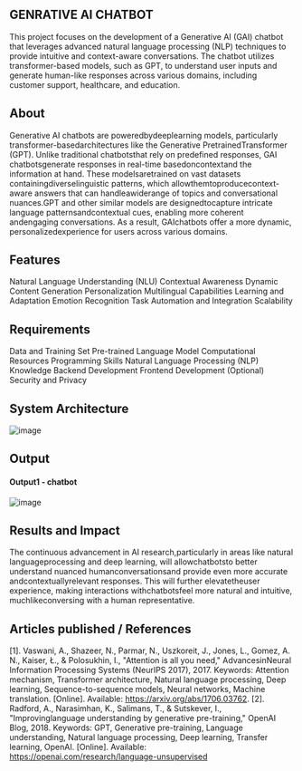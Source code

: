 ## GENRATIVE AI CHATBOT
This project focuses on the development of a Generative AI (GAI) chatbot that leverages advanced natural language processing (NLP) techniques to provide intuitive and context-aware conversations. The chatbot utilizes transformer-based models, such as GPT, to understand user inputs and generate human-like responses across various domains, including customer support, healthcare, and education.

## About
Generative AI chatbots are poweredbydeeplearning models, particularly transformer-basedarchitectures like the Generative PretrainedTransformer (GPT). Unlike traditional chatbotsthat rely on predefined responses, GAI chatbotsgenerate responses in real-time basedoncontextand the information at hand. These modelsaretrained on vast datasets containingdiverselinguistic patterns, which allowthemtoproducecontext-aware answers that can handleawiderange of topics and conversational nuances.GPT and other similar models are designedtocapture intricate language patternsandcontextual cues, enabling more coherent andengaging conversations. As a result, GAIchatbots offer a more dynamic, personalizedexperience for users across various domains.

## Features
Natural Language Understanding (NLU)
Contextual Awareness
Dynamic Content Generation
Personalization
Multilingual Capabilities
Learning and Adaptation
Emotion Recognition
Task Automation and Integration
Scalability

## Requirements
Data and Training Set
Pre-trained Language Model
Computational Resources
Programming Skills
Natural Language Processing (NLP) Knowledge
Backend Development
Frontend Development (Optional)
Security and Privacy

## System Architecture
![image](https://github.com/user-attachments/assets/83b774f1-abb9-4897-8953-359be12b863d)


## Output

<!--Embed the Output picture at respective places as shown below as shown below-->
#### Output1 - chatbot

![image](https://github.com/user-attachments/assets/43d16195-c735-4856-84d0-c5f8a9b869fb)

## Results and Impact
The continuous advancement in AI research,particularly in areas like natural languageprocessing and deep learning, will allowchatbotsto better understand nuanced humanconversationsand provide even more accurate andcontextuallyrelevant responses. This will further elevatetheuser experience, making interactions withchatbotsfeel more natural and intuitive, muchlikeconversing with a human representative.

## Articles published / References
[1]. Vaswani, A., Shazeer, N., Parmar, N., Uszkoreit, J., Jones, L., Gomez, A. N., Kaiser, Ł., & Polosukhin, I., "Attention is all you need," AdvancesinNeural Information Processing Systems (NeurIPS 2017), 2017. Keywords: Attention mechanism, Transformer architecture, Natural
language processing, Deep learning, Sequence-to-sequence models, Neural networks, Machine translation. [Online]. Available: https://arxiv.org/abs/1706.03762. [2]. Radford, A., Narasimhan, K., Salimans, T., & Sutskever, I., "Improvinglanguage understanding by generative pre-training," OpenAI Blog, 2018. Keywords: GPT, Generative pre-training, Language understanding, Natural
language processing, Deep learning, Transfer learning, OpenAI. [Online]. Available: https://openai.com/research/language-unsupervised




